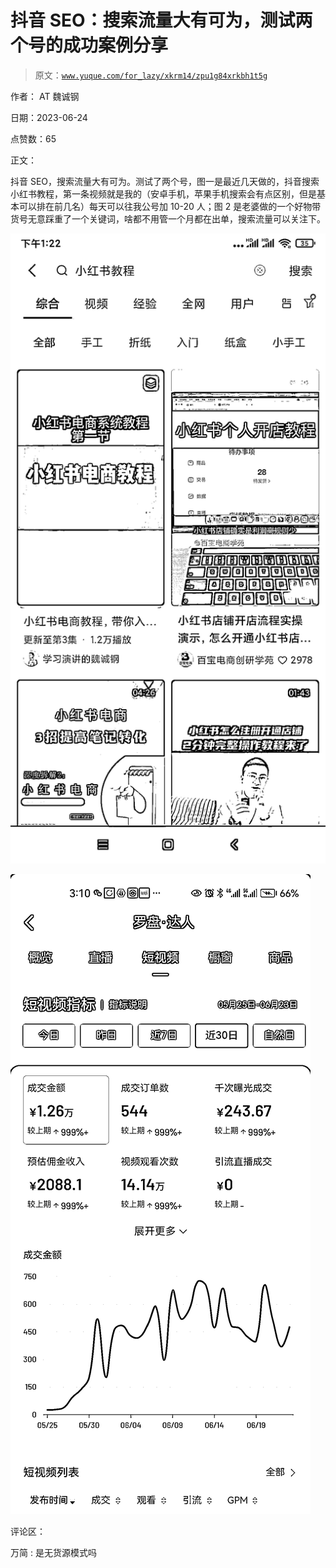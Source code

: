 # 抖音 SEO：搜索流量大有可为，测试两个号的成功案例分享

> 原文：[`www.yuque.com/for_lazy/xkrm14/zpu1g84xrkbh1t5g`](https://www.yuque.com/for_lazy/xkrm14/zpu1g84xrkbh1t5g)

作者： AT 魏诚钢

日期：2023-06-24

点赞数：65

正文：

抖音 SEO，搜索流量大有可为。测试了两个号，图一是最近几天做的，抖音搜索小红书教程，第一条视频就是我的（安卓手机，苹果手机搜索会有点区别，但是基本可以排在前几名）每天可以往我公号加 10-20 人；图 2 是老婆做的一个好物带货号无意踩重了一个关键词，啥都不用管一个月都在出单，搜索流量可以关注下。

![](img/42f862fd62b417a944cfabcdfe245cc2.png)  

![](img/85fa2a1f6aece89961aab4720abd3c52.png)  

评论区：

万简 : 是无货源模式吗

